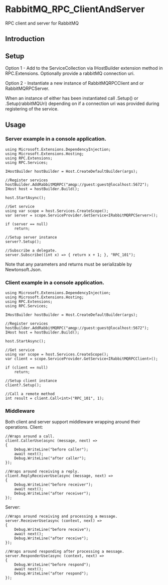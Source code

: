 # RabbitMQ_RPC_ClientAndServer
RPC client and server for RabbitMQ

## Introduction

## Setup
Option 1 - Add to the ServiceCollection via IHostBuilder extension method in RPC.Extensions.
    Optionally provide a rabbitMQ connection uri.

Option 2 - Instantiate a new instance of RabbitMQRPCClient and or RabbitMQRPCServer.

When an instance of either has been instantiated call .Setup() or .Setup(rabbitMQUri) depending on if a connection uri was provided during registering of the service.

## Usage
### Server example in a console application.
```
using Microsoft.Extensions.DependencyInjection;
using Microsoft.Extensions.Hosting;
using RPC.Extensions;
using RPC.Services;

IHostBuilder hostBuilder = Host.CreateDefaultBuilder(args);

//Register services
hostBuilder.AddRabbitMQRPC("amqp://guest:guest@localhost:5672");
IHost host = hostBuilder.Build();

host.StartAsync();

//Get service
using var scope = host.Services.CreateScope();
var server = scope.ServiceProvider.GetService<IRabbitMQRPCServer>();

if (server == null)
    return;

//Setup server instance
server?.Setup();

//Subscribe a delegate.
server.Subscribe((int x) => { return x + 1; }, "RPC_101");
```
Note that any parameters and returns must be serializable by Newtonsoft.Json.

### Client example in a console application.
```
using Microsoft.Extensions.DependencyInjection;
using Microsoft.Extensions.Hosting;
using RPC.Extensions;
using RPC.Services;

IHostBuilder hostBuilder = Host.CreateDefaultBuilder(args);

//Register services
hostBuilder.AddRabbitMQRPC("amqp://guest:guest@localhost:5672");
IHost host = hostBuilder.Build();

host.StartAsync();

//Get service
using var scope = host.Services.CreateScope();
var client = scope.ServiceProvider.GetService<IRabbitMQRPCClient>();

if (client == null)
    return;

//Setup client instance
client?.Setup();

//Call a remote method
int result = client.Call<int>("RPC_101", 1);
```

### Middleware
Both client and server support middleware wrapping around their operations.
Client:
```
//Wraps around a call.
client.CallerUse(async (message, next) =>
{
    Debug.WriteLine("before caller");
    await next();
    Debug.WriteLine("after caller");
});

//Wraps around receiving a reply.
client.ReplyReceiverUse(async (message, next) =>
{
    Debug.WriteLine("before receiver");
    await next();
    Debug.WriteLine("after receiver");
});
```
Server:
```
//Wraps around receiving and processing a message.
server.ReceiverUse(async (context, next) =>
{
    Debug.WriteLine("before receive");
    await next();
    Debug.WriteLine("after receive");
});

//Wraps around responding after processing a message.
server.ResponderUse(async (context, next) =>
{
    Debug.WriteLine("before respond");
    await next();
    Debug.WriteLine("after respond");
});
```
